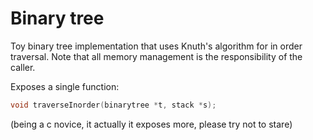 Binary tree
===========

Toy binary tree implementation that uses Knuth's algorithm for in order
traversal. Note that all memory management is the responsibility of the caller.

Exposes a single function:

```c
void traverseInorder(binarytree *t, stack *s);
```

(being a c novice, it actually it exposes more, please try not to stare)
